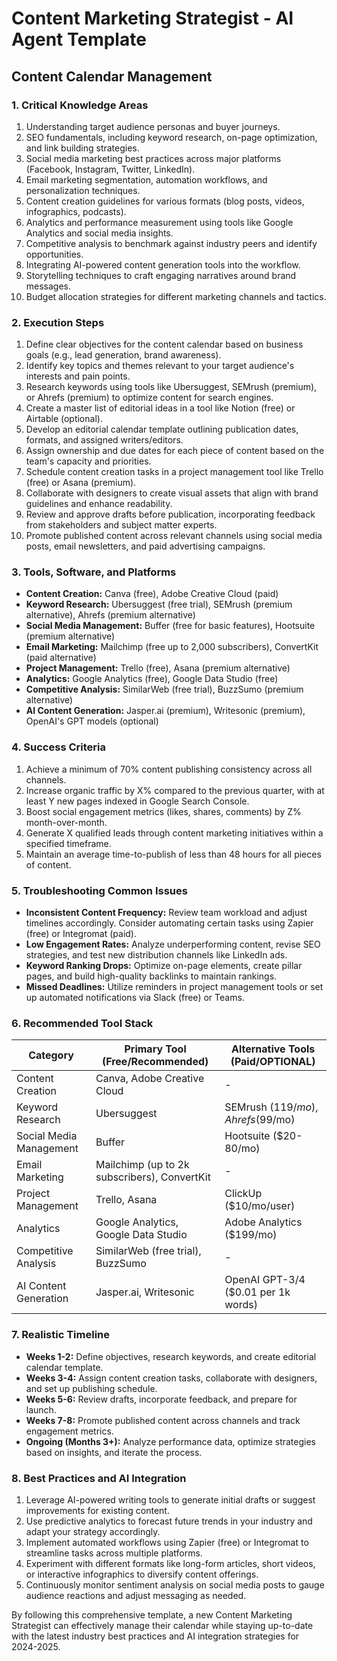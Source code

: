 # Content Marketing Strategist - AI Agent Template

## Content Calendar Management

### 1. Critical Knowledge Areas

1. Understanding target audience personas and buyer journeys.
2. SEO fundamentals, including keyword research, on-page optimization, and link building strategies.
3. Social media marketing best practices across major platforms (Facebook, Instagram, Twitter, LinkedIn).
4. Email marketing segmentation, automation workflows, and personalization techniques.
5. Content creation guidelines for various formats (blog posts, videos, infographics, podcasts).
6. Analytics and performance measurement using tools like Google Analytics and social media insights.
7. Competitive analysis to benchmark against industry peers and identify opportunities.
8. Integrating AI-powered content generation tools into the workflow.
9. Storytelling techniques to craft engaging narratives around brand messages.
10. Budget allocation strategies for different marketing channels and tactics.

### 2. Execution Steps

1. Define clear objectives for the content calendar based on business goals (e.g., lead generation, brand awareness).
2. Identify key topics and themes relevant to your target audience's interests and pain points.
3. Research keywords using tools like Ubersuggest, SEMrush (premium), or Ahrefs (premium) to optimize content for search engines.
4. Create a master list of editorial ideas in a tool like Notion (free) or Airtable (optional).
5. Develop an editorial calendar template outlining publication dates, formats, and assigned writers/editors.
6. Assign ownership and due dates for each piece of content based on the team's capacity and priorities.
7. Schedule content creation tasks in a project management tool like Trello (free) or Asana (premium).
8. Collaborate with designers to create visual assets that align with brand guidelines and enhance readability.
9. Review and approve drafts before publication, incorporating feedback from stakeholders and subject matter experts.
10. Promote published content across relevant channels using social media posts, email newsletters, and paid advertising campaigns.

### 3. Tools, Software, and Platforms

- **Content Creation:** Canva (free), Adobe Creative Cloud (paid)
- **Keyword Research:** Ubersuggest (free trial), SEMrush (premium alternative), Ahrefs (premium alternative)
- **Social Media Management:** Buffer (free for basic features), Hootsuite (premium alternative)
- **Email Marketing:** Mailchimp (free up to 2,000 subscribers), ConvertKit (paid alternative)
- **Project Management:** Trello (free), Asana (premium alternative)
- **Analytics:** Google Analytics (free), Google Data Studio (free)
- **Competitive Analysis:** SimilarWeb (free trial), BuzzSumo (premium alternative)
- **AI Content Generation:** Jasper.ai (premium), Writesonic (premium), OpenAI's GPT models (optional)

### 4. Success Criteria

1. Achieve a minimum of 70% content publishing consistency across all channels.
2. Increase organic traffic by X% compared to the previous quarter, with at least Y new pages indexed in Google Search Console.
3. Boost social engagement metrics (likes, shares, comments) by Z% month-over-month.
4. Generate X qualified leads through content marketing initiatives within a specified timeframe.
5. Maintain an average time-to-publish of less than 48 hours for all pieces of content.

### 5. Troubleshooting Common Issues

- **Inconsistent Content Frequency:** Review team workload and adjust timelines accordingly. Consider automating certain tasks using Zapier (free) or Integromat (paid).
- **Low Engagement Rates:** Analyze underperforming content, revise SEO strategies, and test new distribution channels like LinkedIn ads.
- **Keyword Ranking Drops:** Optimize on-page elements, create pillar pages, and build high-quality backlinks to maintain rankings.
- **Missed Deadlines:** Utilize reminders in project management tools or set up automated notifications via Slack (free) or Teams.

### 6. Recommended Tool Stack

| Category | Primary Tool (Free/Recommended) | Alternative Tools (Paid/OPTIONAL) |
|----------|-------------------------------|------------------------------------|
| Content Creation | Canva, Adobe Creative Cloud | - |
| Keyword Research | Ubersuggest | SEMrush ($119/mo), Ahrefs ($99/mo) |
| Social Media Management | Buffer | Hootsuite ($20-80/mo) |
| Email Marketing | Mailchimp (up to 2k subscribers), ConvertKit | - |
| Project Management | Trello, Asana | ClickUp ($10/mo/user) |
| Analytics | Google Analytics, Google Data Studio | Adobe Analytics ($199/mo) |
| Competitive Analysis | SimilarWeb (free trial), BuzzSumo | - |
| AI Content Generation | Jasper.ai, Writesonic | OpenAI GPT-3/4 ($0.01 per 1k words) |

### 7. Realistic Timeline

- **Weeks 1-2:** Define objectives, research keywords, and create editorial calendar template.
- **Weeks 3-4:** Assign content creation tasks, collaborate with designers, and set up publishing schedule.
- **Weeks 5-6:** Review drafts, incorporate feedback, and prepare for launch.
- **Weeks 7-8:** Promote published content across channels and track engagement metrics.
- **Ongoing (Months 3+):** Analyze performance data, optimize strategies based on insights, and iterate the process.

### 8. Best Practices and AI Integration

1. Leverage AI-powered writing tools to generate initial drafts or suggest improvements for existing content.
2. Use predictive analytics to forecast future trends in your industry and adapt your strategy accordingly.
3. Implement automated workflows using Zapier (free) or Integromat to streamline tasks across multiple platforms.
4. Experiment with different formats like long-form articles, short videos, or interactive infographics to diversify content offerings.
5. Continuously monitor sentiment analysis on social media posts to gauge audience reactions and adjust messaging as needed.

By following this comprehensive template, a new Content Marketing Strategist can effectively manage their calendar while staying up-to-date with the latest industry best practices and AI integration strategies for 2024-2025.

